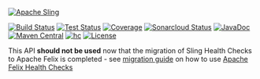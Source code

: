 [![Apache Sling](https://sling.apache.org/res/logos/sling.png)](https://sling.apache.org)

&#32;[![Build Status](https://ci-builds.apache.org/job/Sling/job/modules/job/sling-org-apache-sling-hc-api/job/master/badge/icon)](https://ci-builds.apache.org/job/Sling/job/modules/job/sling-org-apache-sling-hc-api/job/master/)&#32;[![Test Status](https://img.shields.io/jenkins/tests.svg?jobUrl=https://ci-builds.apache.org/job/Sling/job/modules/job/sling-org-apache-sling-hc-api/job/master/)](https://ci-builds.apache.org/job/Sling/job/modules/job/sling-org-apache-sling-hc-api/job/master/test/?width=800&height=600)&#32;[![Coverage](https://sonarcloud.io/api/project_badges/measure?project=apache_sling-org-apache-sling-hc-api&metric=coverage)](https://sonarcloud.io/dashboard?id=apache_sling-org-apache-sling-hc-api)&#32;[![Sonarcloud Status](https://sonarcloud.io/api/project_badges/measure?project=apache_sling-org-apache-sling-hc-api&metric=alert_status)](https://sonarcloud.io/dashboard?id=apache_sling-org-apache-sling-hc-api)&#32;[![JavaDoc](https://www.javadoc.io/badge/org.apache.sling/org.apache.sling.hc.api.svg)](https://www.javadoc.io/doc/org.apache.sling/org.apache.sling.hc.api)&#32;[![Maven Central](https://maven-badges.herokuapp.com/maven-central/org.apache.sling/org.apache.sling.hc.api/badge.svg)](https://search.maven.org/#search%7Cga%7C1%7Cg%3A%22org.apache.sling%22%20a%3A%22org.apache.sling.hc.api%22)&#32;[![hc](https://sling.apache.org/badges/group-hc.svg)](https://github.com/apache/sling-aggregator/blob/master/docs/groups/hc.md) [![License](https://img.shields.io/badge/License-Apache%202.0-blue.svg)](https://www.apache.org/licenses/LICENSE-2.0)

This API **should not be used** now that the migration of Sling Health Checks to Apache Felix is completed - see [migration guide](https://sling.apache.org/documentation/bundles/sling-health-check-tool.html) on how to use [Apache Felix Health Checks](https://felix.apache.org/documentation/subprojects/apache-felix-healthchecks.html)
